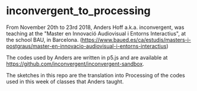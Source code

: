 # inconvergent_to_processing

From November 20th to 23rd 2018, Anders Hoff a.k.a. inconvergent, was teaching at the "Master en Innovació Audiovisual i Entorns Interactius", at the school BAU, in Barcelona. (https://www.baued.es/ca/estudis/masters-i-postgraus/master-en-innovacio-audiovisual-i-entorns-interactius)

The codes used by Anders are written in p5.js and are available at https://github.com/inconvergent/inconvergent-sandbox.

The sketches in this repo are the translation into Processing of the codes used in this week of classes that Anders taught.
